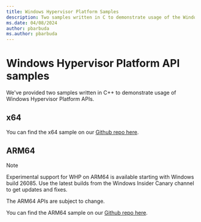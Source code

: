 ```yaml
---
title: Windows Hypervisor Platform Samples
description: Two samples written in C to demonstrate usage of the Windows Hypervisor Platform APIs on x64 and ARM64.
ms.date: 04/08/2024
author: pbarbuda
ms.author: pbarbuda
---
```


# Windows Hypervisor Platform API samples

We've provided two samples written in C++ to demonstrate usage of Windows Hypervisor Platform APIs.

## x64

You can find the x64 sample on our [Github repo here](https://github.com/MicrosoftDocs/Virtualization-Documentation/blob/live/virtualization/api/hypervisor-platform/samples/WinHvSampleAmd64.cpp).

## ARM64

> [!NOTE]
> Experimental support for WHP on ARM64 is available starting with Windows build 26085. Use the latest builds from the Windows Insider Canary channel to get updates and fixes.
>
> The ARM64 APIs are subject to change.

You can find the ARM64 sample on our [Github repo here](https://github.com/MicrosoftDocs/Virtualization-Documentation/blob/live/virtualization/api/hypervisor-platform/samples/WinHvSampleArm64.cpp).
